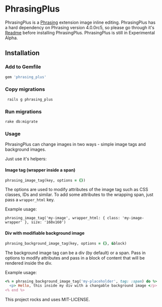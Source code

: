 # PhrasingPlus

PhrasingPlus is a [Phrasing](github.com/infinum/phrasing) extension image inline editing. PhrasingPlus has a hard dependency on Phrasing version 4.0.0rc5, so please go through it's [Readme](https://github.com/infinum/phrasing/tree/new-release-4) before installing PhrasingPlus. PhrasingPlus is still in Experimental Alpha.

## Installation



### Add to Gemfile

```ruby
gem 'phrasing_plus'
```

### Copy migrations

```shell
 rails g phrasing_plus
```

### Run migrations

```shell
rake db:migrate
```

### Usage

PhrasingPlus can change images in two ways - simple image tags and background images.

Just use it's helpers:

#### Image tag (wrapper inside a span)

```ruby
phrasing_image_tag(key, options = {})
```

The options are used to modify attributes of the image tag such as CSS classes, IDs and similar. To add some attributes to the wrapping span, just pass a `wrapper_html` key.

Example usage:

```
phrasing_image_tag('my-image', wrapper_html: { class: 'my-image-wrapper' }, size: '160x160')
```

#### Div with modifiable background image

```ruby
phrasing_background_image_tag(key, options = {}, &block)
```

The background image tag can be a div (by default) or a span. Pass in options to modify attributes and pass in a block of content that will be rendered inside the div.

Example usage:

```ruby
<% = phrasing_background_image_tag('my-placeholder', tag: :span) do %>
  <p> Hello, this inside my div with a changable background image </p> 
<% end %>
```

This project rocks and uses MIT-LICENSE.
